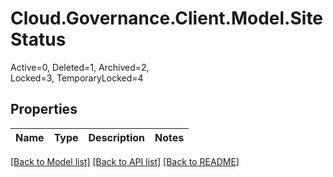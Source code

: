 # Cloud.Governance.Client.Model.SiteStatus
Active=0, Deleted=1, Archived=2, </br>Locked=3, TemporaryLocked=4
## Properties

Name | Type | Description | Notes
------------ | ------------- | ------------- | -------------

[[Back to Model list]](../README.md#documentation-for-models) [[Back to API list]](../README.md#documentation-for-api-endpoints) [[Back to README]](../README.md)


